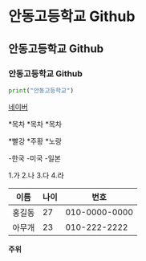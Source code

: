 # 안동고등학교 Github
## 안동고등학교 Github
### 안동고등학교 Github


```python
print("안동고등학교")
```
[네이버](www.naver.com)

*목차
 *목차
  *목차

*빨강
 *주황 
  *노랑

-한국
 -미국
  -일본

1.가
2.나
3.다
4.라

이름 | 나이 | 번호
---|---|---|
홍길동|27|010-0000-0000
아무개|23|010-222-2222

**주위**
